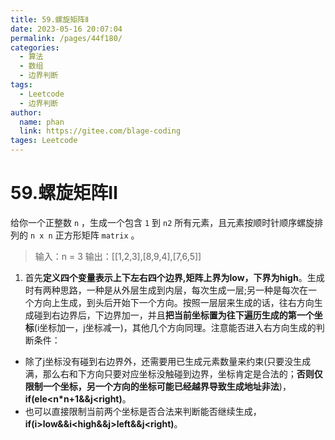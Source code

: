 ```yaml
---
title: 59.螺旋矩阵Ⅱ
date: 2023-05-16 20:07:04
permalink: /pages/44f180/
categories: 
  - 算法
  - 数组
  - 边界判断
tags: 
  - Leetcode
  - 边界判断
author: 
  name: phan
  link: https://gitee.com/blage-coding
tages: Leetcode
---
```

# 59.螺旋矩阵Ⅱ

给你一个正整数 `n` ，生成一个包含 `1` 到 `n2` 所有元素，且元素按顺时针顺序螺旋排列的 `n x n` 正方形矩阵 `matrix` 。

> 输入：n = 3
> 输出：[[1,2,3],[8,9,4],[7,6,5]]

1. 首先**定义四个变量表示上下左右四个边界,矩阵上界为low，下界为high**。生成时有两种思路，一种是从外层生成到内层，每次生成一层;另一种是每次在一个方向上生成，到头后开始下一个方向。按照一层层来生成的话，往右方向生成碰到右边界后，下边界加一，并且**把当前坐标置为往下遍历生成的第一个坐标**(i坐标加一，j坐标减一)，其他几个方向同理。注意能否进入右方向生成的判断条件：
- 除了j坐标没有碰到右边界外，还需要用已生成元素数量来约束(只要没生成满，那么右和下方向只要对应坐标没触碰到边界，坐标肯定是合法的；**否则仅限制一个坐标，另一个方向的坐标可能已经越界导致生成地址非法**)，**if(ele<n\*n+1&&j<right)**。
- 也可以直接限制当前两个坐标是否合法来判断能否继续生成，**if(i>low&&i<high&&j>left&&j<right)**。